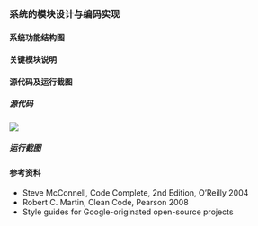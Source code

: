 ### 系统的模块设计与编码实现
#### 系统功能结构图
#### 关键模块说明
#### 源代码及运行截图
##### 源代码
![](https://github.com/SoftwareEngineeringCourse/SoftEngineeringRepository)
##### 运行截图

#### 参考资料
* Steve McConnell, Code Complete, 2nd Edition, O’Reilly 2004
* Robert C. Martin, Clean Code, Pearson 2008
* Style guides for Google-originated open-source projects